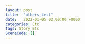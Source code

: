 ```yaml
---
layout: post
title:  "others_test"
date:   2022-01-05 02:00:00 +0000
categories: Etc
Tags: Story Etc
SceneCode: []
---
```

